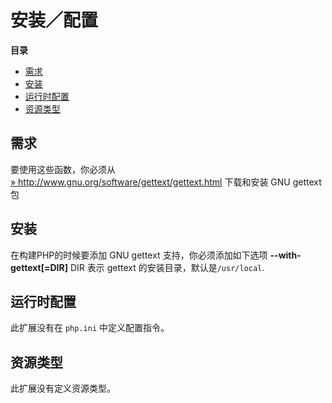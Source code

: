 安装／配置
==========

**目录**

-   [需求](/gettext/setup.html#需求)
-   [安装](/gettext/setup.html#安装)
-   [运行时配置](/gettext/setup.html#运行时配置)
-   [资源类型](/gettext/setup.html#资源类型)

需求
----

要使用这些函数，你必须从
<a href="http://www.gnu.org/software/gettext/gettext.html" class="link external">» http://www.gnu.org/software/gettext/gettext.html</a>
下载和安装 GNU gettext 包

安装
----

在构建PHP的时候要添加 GNU gettext 支持，你必须添加如下选项
**--with-gettext\[=DIR\]** DIR 表示 gettext
的安装目录，默认是`/usr/local`.

运行时配置
----------

此扩展没有在 `php.ini` 中定义配置指令。

资源类型
--------

此扩展没有定义资源类型。
